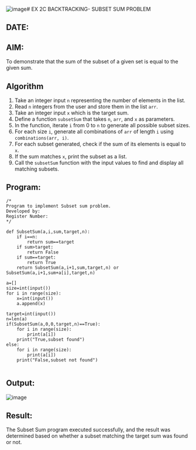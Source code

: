 ![image](https://github.com/user-attachments/assets/9d5ab471-7e44-4058-b996-7bd4858ba745)# EX 2C BACKTRACKING- SUBSET SUM PROBLEM
## DATE:
## AIM:
To demonstrate that the sum of the subset of a given set is equal to the given sum.


## Algorithm
1. Take an integer input `n` representing the number of elements in the list.  
2. Read `n` integers from the user and store them in the list `arr`.  
3. Take an integer input `x` which is the target sum.  
4. Define a function `subsetSum` that takes `n`, `arr`, and `x` as parameters.  
5. In the function, iterate `i` from 0 to `n` to generate all possible subset sizes.  
6. For each size `i`, generate all combinations of `arr` of length `i` using `combinations(arr, i)`.  
7. For each subset generated, check if the sum of its elements is equal to `x`.  
8. If the sum matches `x`, print the subset as a list.  
9. Call the `subsetSum` function with the input values to find and display all matching subsets.  

## Program:
```
/*
Program to implement Subset sum problem.
Developed by: 
Register Number:  
*/
```
```PY
def SubsetSum(a,i,sum,target,n):
    if i==n:
        return sum==target
    if sum>target:
        return False
    if sum==target:
        return True
    return SubsetSum(a,i+1,sum,target,n) or SubsetSum(a,i+1,sum+a[i],target,n)

a=[]
size=int(input())
for i in range(size):
    x=int(input())
    a.append(x)

target=int(input())
n=len(a)
if(SubsetSum(a,0,0,target,n)==True):
    for i in range(size):
        print(a[i])
    print("True,subset found")
else:
    for i in range(size):
        print(a[i])
    print("False,subset not found")


```
## Output:

![image](https://github.com/user-attachments/assets/261e25e9-791c-484b-98e4-a3037400fb8c)

## Result:
The Subset Sum program executed successfully, and the result was determined based on whether a subset matching the target sum was found or not.
